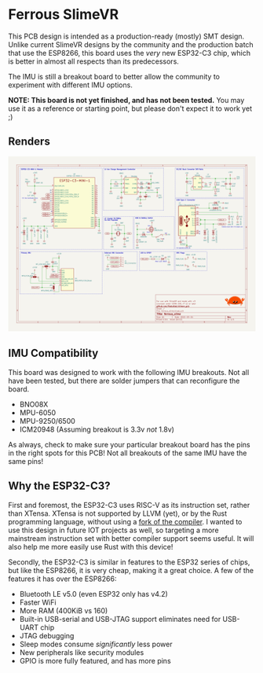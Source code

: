 # Ferrous SlimeVR
This PCB design is intended as a production-ready (mostly) SMT design. Unlike
current SlimeVR designs by the community and the production batch that use the
ESP8266, this board uses the *very* new ESP32-C3 chip, which is better in almost
all respects than its predecessors.

The IMU is still a breakout board to better allow the community to experiment
with different IMU options.

**NOTE: This board is not yet finished, and has not been tested.** You may use it as
a reference or starting point, but please don't expect it to work yet ;)

## Renders
![Schematic](schematic/ferrous_slime.svg)

## IMU Compatibility
This board was designed to work with the following IMU breakouts. Not all have
been tested, but there are solder jumpers that can reconfigure the board.
- BNO08X
- MPU-6050
- MPU-9250/6500
- ICM20948 (Assuming breakout is 3.3v *not* 1.8v)

As always, check to make sure your particular breakout board has the pins in the
right spots for this PCB! Not all breakouts of the same IMU have the same pins!

## Why the ESP32-C3?
First and foremost, the ESP32-C3 uses RISC-V as its instruction set, rather than
XTensa. XTensa is not supported by LLVM (yet), or by the Rust programming language,
without using a [fork of the compiler](https://github.com/espressif/llvm-project).
I wanted to use this design in future IOT projects as well, so targeting a more
mainstream instruction set with better compiler support seems useful. It will also
help me more easily use Rust with this device!

Secondly, the ESP32-C3 is similar in features to the ESP32 series of chips, but like
the ESP8266, it is very cheap, making it a great choice. A few of the features it has
over the ESP8266:
- Bluetooth LE v5.0 (even ESP32 only has v4.2)
- Faster WiFi
- More RAM (400KiB vs 160)
- Built-in USB-serial and USB-JTAG support eliminates need for USB-UART chip
- JTAG debugging
- Sleep modes consume *significantly* less power
- New peripherals like security modules
- GPIO is more fully featured, and has more pins
